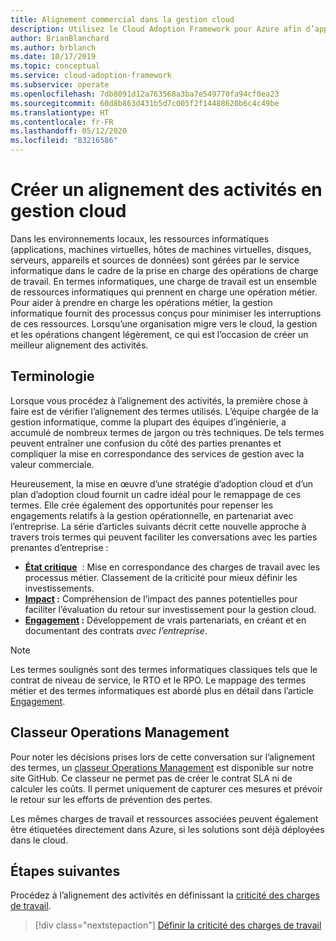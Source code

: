 ```yaml
---
title: Alignement commercial dans la gestion cloud
description: Utilisez le Cloud Adoption Framework pour Azure afin d’apprendre à mieux gérer vos opérations cloud et à développer un alignement commercial plus strict.
author: BrianBlanchard
ms.author: brblanch
ms.date: 10/17/2019
ms.topic: conceptual
ms.service: cloud-adoption-framework
ms.subservice: operate
ms.openlocfilehash: 7db8091d12a763568a3ba7e549770fa94cf0ea23
ms.sourcegitcommit: 60d8b863d431b5d7c005f2f14488620b6c4c49be
ms.translationtype: HT
ms.contentlocale: fr-FR
ms.lasthandoff: 05/12/2020
ms.locfileid: "83216586"
---
```

# <a name="create-business-alignment-in-cloud-management"></a>Créer un alignement des activités en gestion cloud

Dans les environnements locaux, les ressources informatiques (applications, machines virtuelles, hôtes de machines virtuelles, disques, serveurs, appareils et sources de données) sont gérées par le service informatique dans le cadre de la prise en charge des opérations de charge de travail. En termes informatiques, une charge de travail est un ensemble de ressources informatiques qui prennent en charge une opération métier. Pour aider à prendre en charge les opérations métier, la gestion informatique fournit des processus conçus pour minimiser les interruptions de ces ressources. Lorsqu’une organisation migre vers le cloud, la gestion et les opérations changent légèrement, ce qui est l’occasion de créer un meilleur alignement des activités.

## <a name="business-vernacular"></a>Terminologie

Lorsque vous procédez à l’alignement des activités, la première chose à faire est de vérifier l’alignement des termes utilisés. L’équipe chargée de la gestion informatique, comme la plupart des équipes d’ingénierie, a accumulé de nombreux termes de jargon ou très techniques. De tels termes peuvent entraîner une confusion du côté des parties prenantes et compliquer la mise en correspondance des services de gestion avec la valeur commerciale.

Heureusement, la mise en œuvre d’une stratégie d’adoption cloud et d’un plan d’adoption cloud fournit un cadre idéal pour le remappage de ces termes. Elle crée également des opportunités pour repenser les engagements relatifs à la gestion opérationnelle, en partenariat avec l’entreprise. La série d’articles suivants décrit cette nouvelle approche à travers trois termes qui peuvent faciliter les conversations avec les parties prenantes d’entreprise :

- **[État critique](./criticality.md)**  : Mise en correspondance des charges de travail avec les processus métier. Classement de la criticité pour mieux définir les investissements.
- **[Impact](./impact.md) :** Compréhension de l’impact des pannes potentielles pour faciliter l’évaluation du retour sur investissement pour la gestion cloud.
- **[Engagement](./commitment.md) :** Développement de vrais partenariats, en créant et en documentant des contrats _avec l’entreprise_.

> [!NOTE]
> Les termes soulignés sont des termes informatiques classiques tels que le contrat de niveau de service, le RTO et le RPO. Le mappage des termes métier et des termes informatiques est abordé plus en détail dans l’article [Engagement](./commitment.md).

## <a name="operations-management-workbook"></a>Classeur Operations Management

Pour noter les décisions prises lors de cette conversation sur l’alignement des termes, un [classeur Operations Management](https://raw.githubusercontent.com/microsoft/CloudAdoptionFramework/master/manage/opsmanagementworkbook.xlsx) est disponible sur notre site GitHub. Ce classeur ne permet pas de créer le contrat SLA ni de calculer les coûts. Il permet uniquement de capturer ces mesures et prévoir le retour sur les efforts de prévention des pertes.

Les mêmes charges de travail et ressources associées peuvent également être étiquetées directement dans Azure, si les solutions sont déjà déployées dans le cloud.

## <a name="next-steps"></a>Étapes suivantes

Procédez à l’alignement des activités en définissant la [criticité des charges de travail](./criticality.md).

> [!div class="nextstepaction"]
> [Définir la criticité des charges de travail](./criticality.md)
